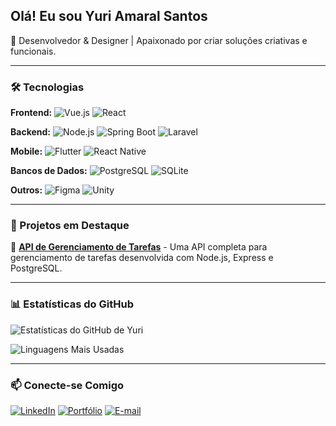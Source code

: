## Olá! Eu sou Yuri Amaral Santos

🚀 Desenvolvedor & Designer | Apaixonado por criar soluções criativas e funcionais.

---

### 🛠️ Tecnologias

**Frontend:** ![Vue.js](https://img.shields.io/badge/Vue.js-4FC08D?style=flat&logo=vue.js&logoColor=white) ![React](https://img.shields.io/badge/React-61DAFB?style=flat&logo=react&logoColor=white)

**Backend:** ![Node.js](https://img.shields.io/badge/Node.js-339933?style=flat&logo=node.js&logoColor=white) ![Spring Boot](https://img.shields.io/badge/Spring%20Boot-6DB33F?style=flat&logo=spring-boot&logoColor=white) ![Laravel](https://img.shields.io/badge/Laravel-FF2D20?style=flat&logo=laravel&logoColor=white)

**Mobile:** ![Flutter](https://img.shields.io/badge/Flutter-02569B?style=flat&logo=flutter&logoColor=white) ![React Native](https://img.shields.io/badge/React%20Native-61DAFB?style=flat&logo=react&logoColor=white)

**Bancos de Dados:** ![PostgreSQL](https://img.shields.io/badge/PostgreSQL-336791?style=flat&logo=postgresql&logoColor=white) ![SQLite](https://img.shields.io/badge/SQLite-003B57?style=flat&logo=sqlite&logoColor=white)

**Outros:** ![Figma](https://img.shields.io/badge/Figma-F24E1E?style=flat&logo=figma&logoColor=white) ![Unity](https://img.shields.io/badge/Unity-100000?style=flat&logo=unity&logoColor=white)

---

### 🌟 Projetos em Destaque



🔹 **[API de Gerenciamento de Tarefas](https://github.com/your-repo)** - Uma API completa para gerenciamento de tarefas desenvolvida com Node.js, Express e PostgreSQL.


---

### 📊 Estatísticas do GitHub

![Estatísticas do GitHub de Yuri](https://github-readme-stats.vercel.app/api?username=Yuri-amaralsantos&show_icons=true&theme=dark)

![Linguagens Mais Usadas](https://github-readme-stats.vercel.app/api/top-langs/?username=Yuri-amaralsantos&layout=compact&theme=dark)

---

### 📫 Conecte-se Comigo

[![LinkedIn](https://img.shields.io/badge/LinkedIn-0077B5?style=flat&logo=linkedin&logoColor=white)](https://www.linkedin.com/in/yuri-amaral-santos/)  [![Portfólio](https://img.shields.io/badge/Portf%C3%B3lio-000?style=flat&logo=vercel&logoColor=white)](https://your-portfolio.com)  [![E-mail](https://img.shields.io/badge/Email-D14836?style=flat&logo=gmail&logoColor=white)](mailto:your.email@gmail.com)


